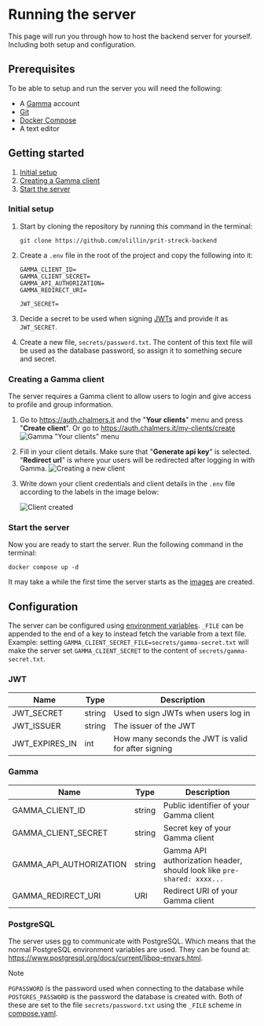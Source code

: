 # Running the server

This page will run you through how to host the backend server for yourself. Including both setup and configuration.

## Prerequisites

To be able to setup and run the server you will need the following:

- A [Gamma](https://auth.chalmers.it) account
- [Git](https://git-scm.com/downloads)
- [Docker Compose](https://docs.docker.com/compose/install/)
- A text editor

## Getting started

1. [Initial setup](#initial-setup)
2. [Creating a Gamma client](#creating-a-gamma-client)
3. [Start the server](#start-the-server)

### Initial setup

1. Start by cloning the repository by running this command in the terminal:

   ```shell
   git clone https://github.com/olillin/prit-streck-backend
   ```

2. Create a `.env` file in the root of the project and copy the following into it:

   ```env
   GAMMA_CLIENT_ID=
   GAMMA_CLIENT_SECRET=
   GAMMA_API_AUTHORIZATION=
   GAMMA_REDIRECT_URI=
   
   JWT_SECRET=
    ```

3. Decide a secret to be used when signing [JWTs](https://auth0.com/docs/secure/tokens/json-web-tokens) and provide it
   as `JWT_SECRET`.

4. Create a new file, `secrets/password.txt`. The content of this text file will be used as the database password, so
   assign it to something secure and secret.

### Creating a Gamma client

The server requires a Gamma client to allow users to login and give access to
profile and group information.

1. Go to <https://auth.chalmers.it> and the "**Your clients**" menu and press
   "**Create client**". Or go to <https://auth.chalmers.it/my-clients/create>
   ![Gamma "Your clients" menu](./images/gamma-0.png)

2. Fill in your client details. Make sure that "**Generate api key**" is
   selected. "**Redirect url**" is where your users will be redirected after
   logging in with Gamma.
   ![Creating a new client](./images/gamma-1.png)

3. Write down your client credentials and client details in the `.env` file according to the labels in the image below:

   ![Client created](./images/gamma-2.png)

### Start the server

Now you are ready to start the server. Run the following command in the terminal:

```shell
docker compose up -d
```

It may take a while the first time the server starts as the [images](https://docs.docker.com/get-started/docker-concepts/the-basics/what-is-an-image)
are created.

## Configuration

The server can be configured using
[environment variables](https://en.wikipedia.org/wiki/Environment_variable). `_FILE` can be appended to the end of a key to instead fetch the variable from a text file.
Example: setting `GAMMA_CLIENT_SECRET_FILE=secrets/gamma-secret.txt` will make the server set `GAMMA_CLIENT_SECRET` to
the content of `secrets/gamma-secret.txt`.

### JWT

| Name                    | Type   | Description                                                                                |
|-------------------------|--------|--------------------------------------------------------------------------------------------|
| JWT_SECRET              | string | Used to sign JWTs when users log in |
| JWT_ISSUER              | string | The issuer of the JWT                                                                      |                                                                         |                                                                              |
| JWT_EXPIRES_IN          | int    | How many seconds the JWT is valid for after signing                                        |

### Gamma

| Name                    | Type   | Description                                                            |
|-------------------------|--------|------------------------------------------------------------------------|
| GAMMA_CLIENT_ID         | string | Public identifier of your Gamma client                                 |
| GAMMA_CLIENT_SECRET     | string | Secret key of your Gamma client                                        |
| GAMMA_API_AUTHORIZATION | string | Gamma API authorization header, should look like `pre-shared: xxxx...` |
| GAMMA_REDIRECT_URI      | URI    | Redirect URI of your Gamma client                                      |

### PostgreSQL

The server uses [pg](https://www.npmjs.com/package/pg) to communicate with
PostgreSQL. Which means that the normal PostgreSQL environment variables are
used. They can be found at: <https://www.postgresql.org/docs/current/libpq-envars.html>.

> [!NOTE]
> `PGPASSWORD` is the password used when connecting to the database while `POSTGRES_PASSWORD` is the password the
> database is created with. Both of these are set to the file `secrets/password.txt` using the `_FILE` scheme in
> [compose.yaml](../docker-compose.yaml).
